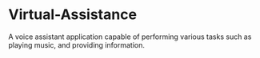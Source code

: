 # Virtual-Assistance
A voice assistant application capable of performing various tasks such as playing music, and providing information.
